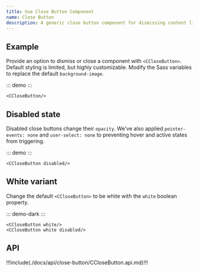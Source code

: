 ```yaml
---
title: Vue Close Button Component
name: Close Button
description: A generic close button component for dismissing content like modals and alerts.
---
```


## Example

Provide an option to dismiss or close a component with `<CCloseButton>`. Default styling is limited, but highly customizable. Modify the Sass variables to replace the default `background-image`.

::: demo
<CCloseButton/>
:::
```vue
<CCloseButton/>
```

## Disabled state

Disabled close buttons change their `opacity`. We've also applied `pointer-events: none` and `user-select: none` to preventing hover and active states from triggering.

::: demo
<CCloseButton disabled/>
:::
```vue
<CCloseButton disabled/>
```

## White variant

Change the default `<CCloseButton>` to be white with the `white` boolean property.

::: demo-dark
<CCloseButton white/>
<CCloseButton white disabled/>
:::
```vue
<CCloseButton white/>
<CCloseButton white disabled/>
```

## API

!!!include(./docs/api/close-button/CCloseButton.api.md)!!!